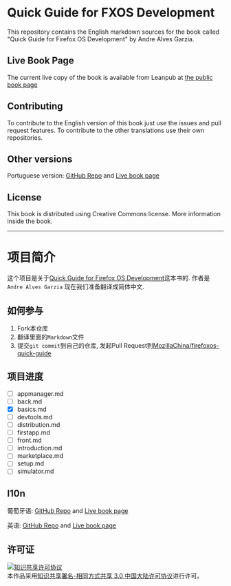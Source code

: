 # Quick Guide for FXOS Development

This repository contains the English markdown sources for the book called "Quick Guide for Firefox OS Development" by Andre Alves Garzia.

## Live Book Page

The current live copy of the book is available from Leanpub at [the public book page](https://leanpub.com/quickguidefirefoxosdevelopment/)

## Contributing

To contribute to the English version of this book just use the issues and pull request features. To contribute to the other translations use their own repositories.

## Other versions

Portuguese version: [GitHub Repo](https://github.com/soapdog/guia-rapido-firefox-os/) and [Live book page](https://leanpub.com/guiarapidofirefoxos)

## License

This book is distributed using Creative Commons license. More information inside the book.


* * *

# 项目简介

这个项目是关于[Quick Guide for Firefox OS Development](https://leanpub.com/quickguidefirefoxosdevelopment)这本书的.
作者是`Andre Alves Garzia`
现在我们准备翻译成简体中文.

## 如何参与

1. Fork本仓库
2. 翻译里面的`Markdown`文件
3. 提交`git commit`到自己的仓库, 发起Pull Request到[MozillaChina/firefoxos-quick-guide](https://github.com/MozillaChina/firefoxos-quick-guide)

## 项目进度

- [ ] appmanager.md
- [ ] back.md
- [x] basics.md
- [ ] devtools.md
- [ ] distribution.md
- [ ] firstapp.md
- [ ] front.md
- [ ] introduction.md
- [ ] marketplace.md
- [ ] setup.md
- [ ] simulator.md

## l10n

葡萄牙语: [GitHub Repo](https://github.com/soapdog/guia-rapido-firefox-os/) and [Live book page](https://leanpub.com/guiarapidofirefoxos)

英语: [GitHub Repo](https://github.com/soapdog/firefoxos-quick-guide) and [Live book page](https://leanpub.com/quickguidefirefoxosdevelopment)

## 许可证

<a rel="license" href="http://creativecommons.org/licenses/by-sa/3.0/cn/"><img alt="知识共享许可协议" style="border-width:0" src="https://i.creativecommons.org/l/by-sa/3.0/cn/88x31.png" /></a><br />本作品采用<a rel="license" href="http://creativecommons.org/licenses/by-sa/3.0/cn/">知识共享署名-相同方式共享 3.0 中国大陆许可协议</a>进行许可。